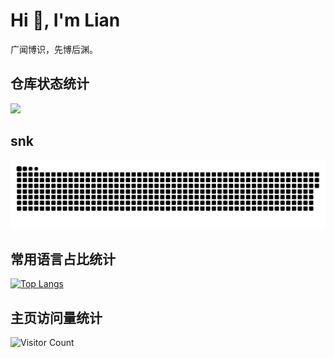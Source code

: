 # Hi 👋, I'm Lian

广闻博识，先博后渊。

## 仓库状态统计

![](https://github-readme-stats.vercel.app/api?username=ancientlian&show_icons=true&theme=tokyonight)

## snk
![亮色](https://raw.githubusercontent.com/ancientlian/ancientlian/output/github-contribution-grid-snake.svg)

## 常用语言占比统计

[![Top Langs](https://github-readme-stats.vercel.app/api/top-langs/?username=ancientlian&theme=tokyonight)](https://github.com/anuraghazra/github-readme-stats)

## 主页访问量统计

![Visitor Count](https://profile-counter.glitch.me/ancientlian/count.svg)

